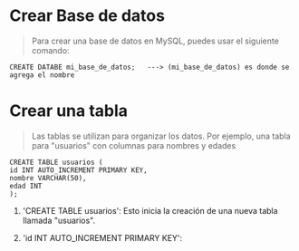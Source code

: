 # Crear Base de datos
>Para crear una base de datos en MySQL, puedes usar el siguiente comando:

    CREATE DATABE mi_base_de_datos;   ---> (mi_base_de_datos) es donde se agrega el nombre

# Crear una tabla
>Las tablas se utilizan para organizar los datos.
>Por ejemplo, una tabla para "usuarios" con columnas para nombres y edades

    CREATE TABLE usuarios (
    id INT AUTO_INCREMENT PRIMARY KEY,
    nombre VARCHAR(50),
    edad INT
    );

1. 'CREATE TABLE usuarios': Esto inicia la creación de una nueva tabla llamada "usuarios".

2. 'id INT AUTO_INCREMENT PRIMARY KEY': 